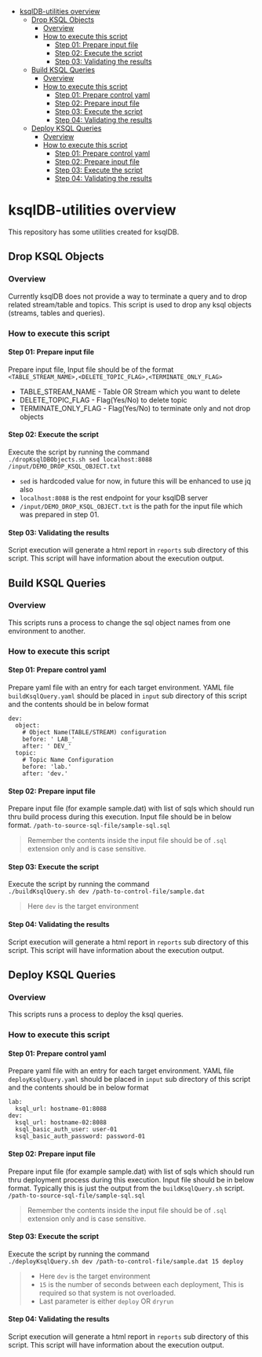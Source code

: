 - [ksqlDB-utilities overview](#ksqldb-utilities-overview)
  - [Drop KSQL Objects](#drop-ksql-objects)
    - [Overview](#overview)
    - [How to execute this script](#how-to-execute-this-script)
      - [Step 01: Prepare input file](#step-01-prepare-input-file)
      - [Step 02: Execute the script](#step-02-execute-the-script)
      - [Step 03: Validating the results](#step-03-validating-the-results)
  - [Build KSQL Queries](#build-ksql-queries)
    - [Overview](#overview-1)
    - [How to execute this script](#how-to-execute-this-script-1)
      - [Step 01: Prepare control yaml](#step-01-prepare-control-yaml)
      - [Step 02: Prepare input file](#step-02-prepare-input-file)
      - [Step 03: Execute the script](#step-03-execute-the-script)
      - [Step 04: Validating the results](#step-04-validating-the-results)
  - [Deploy KSQL Queries](#deploy-ksql-queries)
    - [Overview](#overview-2)
    - [How to execute this script](#how-to-execute-this-script-2)
      - [Step 01: Prepare control yaml](#step-01-prepare-control-yaml-1)
      - [Step 02: Prepare input file](#step-02-prepare-input-file-1)
      - [Step 03: Execute the script](#step-03-execute-the-script-1)
      - [Step 04: Validating the results](#step-04-validating-the-results-1)

# ksqlDB-utilities overview
This repository has some utilities created for ksqlDB.

## Drop KSQL Objects
  
### Overview
Currently ksqlDB does not provide a way to terminate a query and to drop related stream/table and topics. This script is used to drop any ksql objects (streams, tables and queries).

### How to execute this script

#### Step 01: Prepare input file
Prepare input file, Input file should be of the format  
`<TABLE_STREAM_NAME>,<DELETE_TOPIC_FLAG>,<TERMINATE_ONLY_FLAG>`
  - TABLE_STREAM_NAME - Table OR Stream which you want to delete
  - DELETE_TOPIC_FLAG - Flag(Yes/No) to delete topic
  - TERMINATE_ONLY_FLAG - Flag(Yes/No) to terminate only and not drop objects

#### Step 02: Execute the script
Execute the script by running the command  
`./dropKsqlDBObjects.sh sed localhost:8088 /input/DEMO_DROP_KSQL_OBJECT.txt`

 - `sed` is hardcoded value for now, in future this will be enhanced to use jq also
 - `localhost:8088` is the rest endpoint for your ksqlDB server
 - `/input/DEMO_DROP_KSQL_OBJECT.txt` is the path for the input file which was prepared in step 01.

#### Step 03: Validating the results
Script execution will generate a html report in `reports` sub directory of this script. This script will have information about the execution output.

## Build KSQL Queries
  
### Overview
This scripts runs a process to change the sql object names from one environment to another.

### How to execute this script

#### Step 01: Prepare control yaml
Prepare yaml file with an entry for each target environment. YAML file `buildKsqlQuery.yaml` should be placed in `input` sub directory of this script  and the contents should be in below format
```
dev:
  object:
    # Object Name(TABLE/STREAM) configuration
    before: ' LAB_'
    after: ' DEV_'
  topic:
    # Topic Name Configuration
    before: 'lab.'
    after: 'dev.'
```

#### Step 02: Prepare input file
Prepare input file (for example sample.dat) with list of sqls which should run thru build process during this execution. Input file should be in below format.
`/path-to-source-sql-file/sample-sql.sql`

> Remember the contents inside the input file should be of `.sql` extension only and is case sensitive.

#### Step 03: Execute the script
Execute the script by running the command  
`./buildKsqlQuery.sh dev /path-to-control-file/sample.dat`

> Here `dev` is the target environment

#### Step 04: Validating the results
Script execution will generate a html report in `reports` sub directory of this script. This script will have information about the execution output.

## Deploy KSQL Queries
  
### Overview
This scripts runs a process to deploy the ksql queries.

### How to execute this script

#### Step 01: Prepare control yaml
Prepare yaml file with an entry for each target environment. YAML file `deployKsqlQuery.yaml` should be placed in `input` sub directory of this script  and the contents should be in below format
```
lab:
  ksql_url: hostname-01:8088
dev:
  ksql_url: hostname-02:8088
  ksql_basic_auth_user: user-01
  ksql_basic_auth_password: password-01
```

#### Step 02: Prepare input file
Prepare input file (for example sample.dat) with list of sqls which should run thru deployment process during this execution. Input file should be in below format. Typically this is just the output from the `buildKsqlQuery.sh` script.
`/path-to-source-sql-file/sample-sql.sql`

> Remember the contents inside the input file should be of `.sql` extension only and is case sensitive.

#### Step 03: Execute the script
Execute the script by running the command  
`./deployKsqlQuery.sh dev /path-to-control-file/sample.dat 15 deploy`

> - Here `dev` is the target environment  
> - `15` is the number of seconds between each deployment, This is required so that system is not overloaded.
> - Last parameter is either `deploy` OR `dryrun`

#### Step 04: Validating the results
Script execution will generate a html report in `reports` sub directory of this script. This script will have information about the execution output.